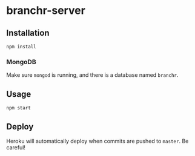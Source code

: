 branchr-server
=============

## Installation
`npm install`

### MongoDB
Make sure `mongod` is running, and there is a database named `branchr`.

## Usage
`npm start`

## Deploy
Heroku will automatically deploy when commits are pushed to `master`. Be
careful!
